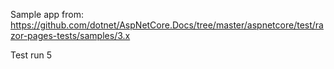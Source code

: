 Sample app from: https://github.com/dotnet/AspNetCore.Docs/tree/master/aspnetcore/test/razor-pages-tests/samples/3.x

Test run
5